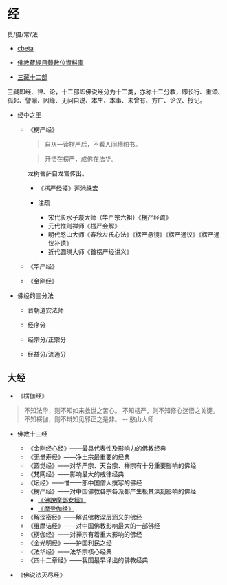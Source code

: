 # 经

贯/摄/常/法

- [cbeta](https://cbeta.org/)
- [佛教藏經目錄數位資料庫](http://jinglu.cbeta.org)

- [三藏十二部](https://baike.baidu.com/item/三藏十二部/282335)

三藏即经、律、论，十二部即佛说经分为十二类，亦称十二分教，即长行、重颂、孤起、譬喻、因缘、无问自说、本生、本事、未曾有、方广、论议、授记。

- 经中之王

  - 《楞严经》

    > 自从一读楞严后，不看人间糟粕书。

    > 开悟在楞严，成佛在法华。

    龙树菩萨自龙宫传出。

    - 《楞严经摸》莲池祩宏

    - 注疏

      - 宋代长水子璇大师（华严宗六祖）《楞严经疏》
      - 元代惟则禅师《楞严会解》
      - 明代憨山大师《春秋左氏心法》《楞严悬镜》《楞严通议》《楞严通议补遗》
      - 近代圆瑛大师《首楞严经讲义》

  - 《华严经》
  - 《金刚经》

- 佛经的三分法

  - 晋朝道安法师

  - 经序分
  - 经宗分/正宗分
  - 经益分/流通分

## 大经

- 《楞伽经》

> 不知法华，则不知如来救世之苦心。
> 不知楞严，则不知修心迷悟之关键。
> 不知楞伽，则不辩知见邪正之是非。
> -- 憨山大师

- 佛教十三经

  - 《金刚经心经》——最具代表性及影响力的佛教经典
  - 《无量寿经》——净土宗最重要的经典
  - 《圆觉经》——对华严宗、天台宗、禅宗有十分重要影响的佛经
  - 《梵网经》——影响最大的戒律经典
  - 《坛经》——惟一一部中国僧人撰写的佛经
  - 《楞严经》——对中国佛教各宗各派都产生极其深刻影响的佛经
    - [《佛說摩鄧女經》](https://cbetaonline.cn/zh/T0551)
    - [《摩登伽经》](https://cbetaonline.dila.edu.tw/zh/T1300)
  - 《解深密经》——解说佛教深层涵义的佛经
  - 《维摩诘经》——对中国佛教影响最大的一部佛经
  - 《楞伽经》——对禅宗有着重大影响的佛经
  - 《金光明经》——护国利民之经
  - 《法华经》——法华宗核心经典
  - 《四十二章经》——我国最早译出的佛教经典

- 《佛说法灭尽经》

